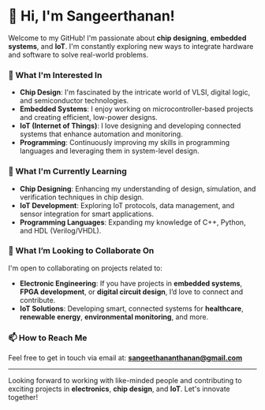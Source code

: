 # 👋 Hi, I'm Sangeerthanan!

Welcome to my GitHub! I'm passionate about **chip designing**, **embedded systems**, and **IoT**. I'm constantly exploring new ways to integrate hardware and software to solve real-world problems.

### 👀 What I'm Interested In
- **Chip Design**: I'm fascinated by the intricate world of VLSI, digital logic, and semiconductor technologies.  
- **Embedded Systems**: I enjoy working on microcontroller-based projects and creating efficient, low-power designs.  
- **IoT (Internet of Things)**: I love designing and developing connected systems that enhance automation and monitoring.  
- **Programming**: Continuously improving my skills in programming languages and leveraging them in system-level design.  

### 🌱 What I'm Currently Learning
- **Chip Designing**: Enhancing my understanding of design, simulation, and verification techniques in chip design.  
- **IoT Development**: Exploring IoT protocols, data management, and sensor integration for smart applications.  
- **Programming Languages**: Expanding my knowledge of C++, Python, and HDL (Verilog/VHDL).  

### 💞️ What I’m Looking to Collaborate On
I'm open to collaborating on projects related to:  
- **Electronic Engineering**: If you have projects in **embedded systems**, **FPGA development**, or **digital circuit design**, I’d love to connect and contribute.  
- **IoT Solutions**: Developing smart, connected systems for **healthcare**, **renewable energy**, **environmental monitoring**, and more.  

### 📫 How to Reach Me
Feel free to get in touch via email at: **sangeethananthanan@gmail.com**

---

Looking forward to working with like-minded people and contributing to exciting projects in **electronics**, **chip design**, and **IoT**. Let's innovate together!
